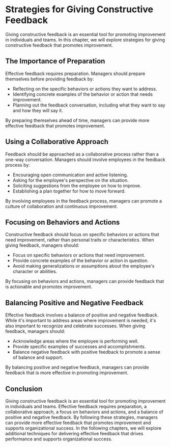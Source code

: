 Strategies for Giving Constructive Feedback
==============================================================================================================

Giving constructive feedback is an essential tool for promoting improvement in individuals and teams. In this chapter, we will explore strategies for giving constructive feedback that promotes improvement.

The Importance of Preparation
-----------------------------

Effective feedback requires preparation. Managers should prepare themselves before providing feedback by:

* Reflecting on the specific behaviors or actions they want to address.
* Identifying concrete examples of the behavior or action that needs improvement.
* Planning out the feedback conversation, including what they want to say and how they will say it.

By preparing themselves ahead of time, managers can provide more effective feedback that promotes improvement.

Using a Collaborative Approach
------------------------------

Feedback should be approached as a collaborative process rather than a one-way conversation. Managers should involve employees in the feedback process by:

* Encouraging open communication and active listening.
* Asking for the employee's perspective on the situation.
* Soliciting suggestions from the employee on how to improve.
* Establishing a plan together for how to move forward.

By involving employees in the feedback process, managers can promote a culture of collaboration and continuous improvement.

Focusing on Behaviors and Actions
---------------------------------

Constructive feedback should focus on specific behaviors or actions that need improvement, rather than personal traits or characteristics. When giving feedback, managers should:

* Focus on specific behaviors or actions that need improvement.
* Provide concrete examples of the behavior or action in question.
* Avoid making generalizations or assumptions about the employee's character or abilities.

By focusing on behaviors and actions, managers can provide feedback that is actionable and promotes improvement.

Balancing Positive and Negative Feedback
----------------------------------------

Effective feedback involves a balance of positive and negative feedback. While it's important to address areas where improvement is needed, it's also important to recognize and celebrate successes. When giving feedback, managers should:

* Acknowledge areas where the employee is performing well.
* Provide specific examples of successes and accomplishments.
* Balance negative feedback with positive feedback to promote a sense of balance and support.

By balancing positive and negative feedback, managers can provide feedback that is more effective in promoting improvement.

Conclusion
----------

Giving constructive feedback is an essential tool for promoting improvement in individuals and teams. Effective feedback requires preparation, a collaborative approach, a focus on behaviors and actions, and a balance of positive and negative feedback. By following these strategies, managers can provide more effective feedback that promotes improvement and supports organizational success. In the following chapters, we will explore additional techniques for delivering effective feedback that drives performance and supports organizational success.


